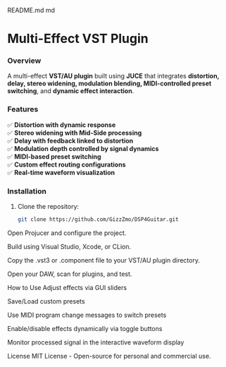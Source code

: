 README.md
md
# Multi-Effect VST Plugin

### **Overview**
A multi-effect **VST/AU plugin** built using **JUCE** that integrates **distortion, delay, stereo widening, modulation blending, MIDI-controlled preset switching**, and **dynamic effect interaction**.

### **Features**
✅ **Distortion with dynamic response**  
✅ **Stereo widening with Mid-Side processing**  
✅ **Delay with feedback linked to distortion**  
✅ **Modulation depth controlled by signal dynamics**  
✅ **MIDI-based preset switching**  
✅ **Custom effect routing configurations**  
✅ **Real-time waveform visualization**  

### **Installation**
1. Clone the repository:
   ```sh
   git clone https://github.com/GizzZmo/DSP4Guitar.git
Open Projucer and configure the project.

Build using Visual Studio, Xcode, or CLion.

Copy the .vst3 or .component file to your VST/AU plugin directory.

Open your DAW, scan for plugins, and test.

How to Use
Adjust effects via GUI sliders

Save/Load custom presets

Use MIDI program change messages to switch presets

Enable/disable effects dynamically via toggle buttons

Monitor processed signal in the interactive waveform display

License
MIT License - Open-source for personal and commercial use.
